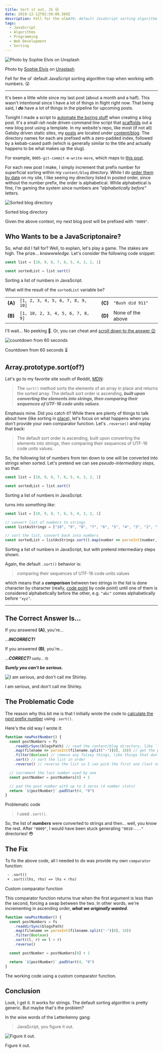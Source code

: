 ```yaml
---
title: Sort it out, JS 😒
date: 2019-12-12T02:59:09.569Z
description: Fell for the ol&#39; default JavaScript sorting algorithm trap when working with numbers. 😲
tags:
  - JavaScript
  - Algorithms
  - Programming
  - Web Development
  - Sorting
---
```


![Photo by Sophie Elvis on Unsplash](./hero-image.jpg)

<figcaption>
  Photo by <a href="https://unsplash.com/@thetechnomaid?utm_source=unsplash&utm_medium=referral&utm_content=creditCopyText">Sophie Elvis</a> on <a href="https://unsplash.com/s/photos/sorting?utm_source=unsplash&utm_medium=referral&utm_content=creditCopyText">Unsplash</a>
</figcaption>

Fell for the ol' default JavaScript sorting algorithm trap when working with numbers. 😲

---

It's been a little while since my last post (about a month and a half).
This wasn't intentional since I have a lot of things in flight right now.
That being said, I **_do_** have a lot of things in the pipeline for upcoming posts.

Tonight I made a script to [automate the boring stuff](https://automatetheboringstuff.com/) when creating a blog post.
It's a small-_ish_ node driven command line script that [scaffolds](https://github.com/dev-cprice/codyaprice.com/blob/3105787df9d879252b198a5e719817b20c6c2b64/scripts/new-post/index.js) out a new blog post using a template.
In my website's repo, like most (if not all) Gatsby driven static sites, my [posts](https://codyaprice.com/blog) are located under [content/blog](https://github.com/dev-cprice/codyaprice.com/tree/3105787df9d879252b198a5e719817b20c6c2b64/content/blog).
The directory names for each are prefixed with a zero-padded index, followed by a kebab-cased path (which is generally similar to the title and actually happens to be what makes up the slug).

For example, `0005-git-commit-m-write-more`, which maps to [this post](https://codyaprice.com/blog/git-commit-m-write-more).

For each new post I make, I simply increment that prefix number for superficial sorting within my `content/blog` directory.
While I do [order them by date](https://github.com/dev-cprice/codyaprice.com/blob/3105787df9d879252b198a5e719817b20c6c2b64/gatsby-node.js#L10) on my site, I like seeing my directory listed in posted order, since without the number prefix, the order is alphabetical.
While alphabetical is fine, I'm gaming the system since numbers are _"alphabetically before"_ letters.

![Sorted blog directory](./sorted-dir.png)

<figcaption>
  Sorted blog directory
</figcaption>

Given the above context, my next blog post will be prefixed with `"0009"`.

## Who Wants to be a JavaScriptonaire?

So, what did I fall for?
Well, to explain, let's play a game.
The stakes are high.
The prize... _knawwwledge_.
Let's consider the following code snippet:

```js
const list = [10, 9, 8, 7, 6, 5, 4, 3, 2, 1]

const sortedList = list.sort()
```

<figcaption>
  Sorting a list of numbers in JavaScript.
</figcaption>

What will the result of the `sortedList` variable be?

|         |                                   |         |                   |
| ------- | --------------------------------- | ------- | ----------------- |
| **(A)** | `[1, 2, 3, 4, 5, 6, 7, 8, 9, 10]` | **(C)** | `"Bush did 911"`  |
| **(B)** | `[1, 10, 2, 3, 4, 5, 6, 7, 8, 9]` | **(D)** | None of the above |

I'll wait...
No peeking 🙈.
Or, you can cheat and [scroll down to the answer 😉](#the-correct-answer-is)

![countdown from 60 seconds](./countdown.gif)

<figcaption>
  Countdown from 60 seconds ⏳
</figcaption>

## Array.prototype.sort(of?)

Let's go to my favorite site south of Reddit, [MDN](https://developer.mozilla.org/en-US/docs/Web/JavaScript/Reference/Global_Objects/Array/sort):

> The `sort()` method sorts the elements of an array in place and returns the sorted array. The default sort order is ascending, **_built upon converting the elements into strings, then comparing their sequences of UTF-16 code units values_**.

Emphasis mine.
Did you catch it?
While there are plenty of things to talk about here (like sorting in [place](https://twitter.com/_jayphelps/status/1196249744902967296)), let's focus on what happens when you don't provide your own comparator function.
Let's `.reverse()` and replay that back:

> The default sort order is ascending, built upon converting the elements into strings, then comparing their sequences of UTF-16 code units values.

So, the following list of numbers from ten down to one will be converted into strings when sorted.
Let's pretend we can see _pseudo-intermediary steps_, so that:

```js
const list = [10, 9, 8, 7, 6, 5, 4, 3, 2, 1]

const sortedList = list.sort()
```

<figcaption>
  Sorting a list of numbers in JavaScript.
</figcaption>

turns into _something like_:

```js
const list = [10, 9, 8, 7, 6, 5, 4, 3, 2, 1]

// convert list of numbers to strings
const listAsStrings = ["10", "9", "8", "7", "6", "5", "4", "3", "2", "1"]

// sort the list, convert back into numbers
const sortedList = listAsStrings.sort().map(number => parseInt(number, 10))
```

<figcaption>
  Sorting a list of numbers in JavaScript, but with pretend intermediary steps shown.
</figcaption>

Again, the default `.sort()` behavior is:

> comparing their sequences of UTF-16 code units values

which means that a **_comparison_** between two strings in the list is done character by character (really, [code point](https://en.wikipedia.org/wiki/Code_point) by code point) until one of them is considered alphabetically before the other, e.g. `"abc"` comes alphabetically before `"xyz"`.

---

## The Correct Answer Is...

If you answered **(A)**, you're...

...**_INCORRECT!_**

If you answered **(B)**, you're...

...**_CORRECT!_** <small>sadly... 😢</small>

**_Surely you can't be serious._**

![I am serious, and don't call me Shirley.](./surely.gif)

<figcaption>
  I am serious, and don't call me Shirley.
</figcaption>

## The Problematic Code

The reason why this bit me is that I initially wrote the code to [calculate the _next_ prefix number](https://github.com/dev-cprice/codyaprice.com/blob/3105787df9d879252b198a5e719817b20c6c2b64/scripts/new-post/new-post-number.js) using `.sort()`.

Here's the old way I wrote it:

```js
function newPostNumber() {
  const postNumbers = fs
    .readdirSync(blogsPath) // read the content/blog directory, like `ls`
    .map(filename => parseInt(filename.split("-")[0], 10)) // get the prefix, as a number
    .filter(Boolean) // remove any falsey things, like things that don't match our pattern
    .sort() // sort the list in order
    .reverse() // reverse the list so I can pick the first one (last number)

  // increment the last number used by one
  const postNumber = postNumbers[0] + 1

  // pad the post number with up to 3 zeros (4 number slots)
  return `${postNumber}`.padStart(4, "0")
}
```

<figcaption>
  Problematic code
</figcaption>

> I used `.sort()`.

So, the list of **_numbers_** were converted to strings and then... well, you know the rest.
After `"0009"`, I would have been stuck generating `"0010-..."` directories! 😳

## The Fix

To fix the above code, all I needed to do was provide my own `comparator` function:

```diff
 - .sort()
 + .sort((lhs, rhs) => lhs < rhs)
```

<figcaption>
  Custom comparator function
</figcaption>

This comparator function returns true when the first argument is less than the second, forcing a swap between the two.
In other words, we're incrementing in ascending order, **_what we originally wanted_**.

```js
function newPostNumber() {
  const postNumbers = fs
    .readdirSync(blogsPath)
    .map(filename => parseInt(filename.split("-")[0], 10))
    .filter(Boolean)
    .sort((l, r) => l < r)
    .reverse()

  const postNumber = postNumbers[0] + 1

  return `${postNumber}`.padStart(4, "0")
}
```

<figcaption>
  The working code using a custom comparator function.
</figcaption>

## Conclusion

Look, I get it.
It works for strings.
The default sorting algorithm is pretty generic.
But maybe that's the problem?

In the wise words of the Letterkenny gang:

> JavaScript, you figure it out.

![Figure it out.](./figure-it-out.gif)

<figcaption>
  Figure it out.
</figcaption>

